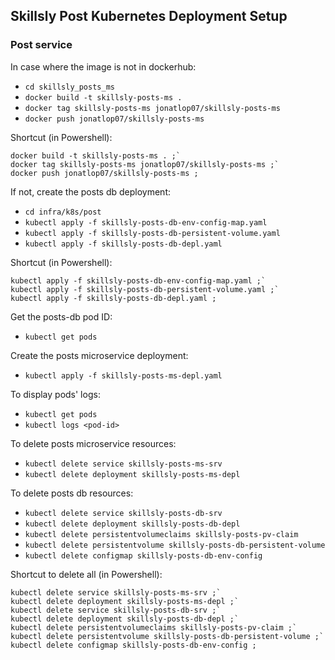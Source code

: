 ## Skillsly Post Kubernetes Deployment Setup
### Post service
In case where the image is not in dockerhub:
- `cd skillsly_posts_ms`
- `docker build -t skillsly-posts-ms .`
- `docker tag skillsly-posts-ms jonatlop07/skillsly-posts-ms`
- `docker push jonatlop07/skillsly-posts-ms`

Shortcut (in Powershell):

```
docker build -t skillsly-posts-ms . ;`
docker tag skillsly-posts-ms jonatlop07/skillsly-posts-ms ;`
docker push jonatlop07/skillsly-posts-ms ;
```

If not, create the posts db deployment:
- `cd infra/k8s/post`
- `kubectl apply -f skillsly-posts-db-env-config-map.yaml`
- `kubectl apply -f skillsly-posts-db-persistent-volume.yaml`
- `kubectl apply -f skillsly-posts-db-depl.yaml`

Shortcut (in Powershell):

```
kubectl apply -f skillsly-posts-db-env-config-map.yaml ;`
kubectl apply -f skillsly-posts-db-persistent-volume.yaml ;`
kubectl apply -f skillsly-posts-db-depl.yaml ;
```

Get the posts-db pod ID:

- `kubectl get pods`

Create the posts microservice deployment:

- `kubectl apply -f skillsly-posts-ms-depl.yaml`

To display pods' logs:

- `kubectl get pods`
- `kubectl logs <pod-id>`

To delete posts microservice resources:

- `kubectl delete service skillsly-posts-ms-srv`
- `kubectl delete deployment skillsly-posts-ms-depl`

To delete posts db resources:

- `kubectl delete service skillsly-posts-db-srv`
- `kubectl delete deployment skillsly-posts-db-depl`
- `kubectl delete persistentvolumeclaims skillsly-posts-pv-claim`
- `kubectl delete persistentvolume skillsly-posts-db-persistent-volume`
- `kubectl delete configmap skillsly-posts-db-env-config`

Shortcut to delete all (in Powershell):

```
kubectl delete service skillsly-posts-ms-srv ;`
kubectl delete deployment skillsly-posts-ms-depl ;`
kubectl delete service skillsly-posts-db-srv ;`
kubectl delete deployment skillsly-posts-db-depl ;`
kubectl delete persistentvolumeclaims skillsly-posts-pv-claim ;`
kubectl delete persistentvolume skillsly-posts-db-persistent-volume ;`
kubectl delete configmap skillsly-posts-db-env-config ; 
```
